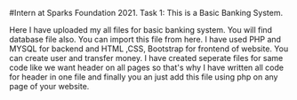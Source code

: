#Intern at Sparks Foundation 2021. Task 1: This is a Basic Banking System.

Here I have uploaded my all files for basic banking system. You will find database file also. You can import this file from here. I have used PHP and MYSQL for backend and HTML ,CSS, Bootstrap for frontend of website. You can create user and transfer money. I have created seperate files for same code like we want header on all pages so that's why I have written all code for header in one file and finally you an just add this file using php on any page of your website.
